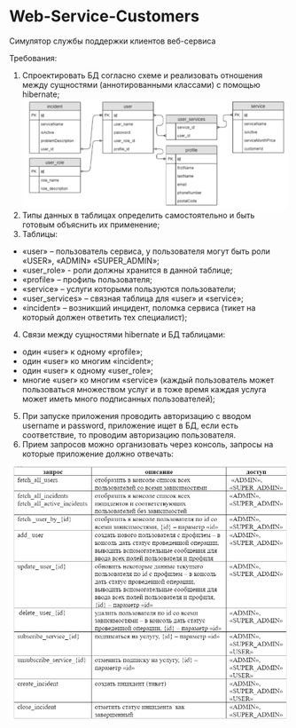 # Web-Service-Customers
Симулятор службы поддержки клиентов веб-сервиса

Требования:

1. Спроектировать БД согласно схеме и реализовать отношения между сущностями (аннотированными классами) с помощью hibernate;
![](src/main/resources/img/img1.png)
2. Типы данных в таблицах определить самостоятельно и быть готовым объяснить их применение;
3. Таблицы: 
- «user» – пользователь сервиса, у пользователя могут быть роли «USER», «ADMIN» «SUPER_ADMIN»;
- «user_role» - роли должны хранится в данной таблице;
- «profile» – профиль пользователя;
- «service» – услуги которыми пользуются пользователи;
- «user_services» – связная таблица для «user» и «service»;
- «incident» – возникший инцидент, поломка сервиса (тикет на который должен ответить тех специалист);
4. Связи между сущностями hibernate и БД таблицами:
- один «user» к одному «profile»;
- один «user» ко многим «incident»; 
- один «user» к одному «user_role»; 
- многие «user» ко многим «service» (каждый пользователь может пользоваться множеством услуг и в тоже время каждая услуга может иметь много подписанных пользователей);
5. При запуске приложения проводить авторизацию с вводом username и password, приложение ищет в БД, если есть соответствие, то проводим авторизацию пользователя.
6. Прием запросов можно организовать через консоль, запросы на которые приложение должно отвечать:

![](src/main/resources/img/img2.png)
